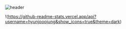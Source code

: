 ![header](https://capsule-render.vercel.app/api?type=waving&color=A3DCBE&text=hyunjoojung&fontColor=343a40&textBg=f7f5f5)




!(https://github-readme-stats.vercel.app/api?username=hyunjooojung&show_icons=true&theme=dark)

